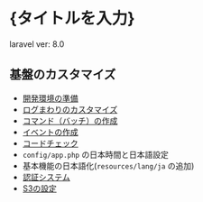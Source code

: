# {タイトルを入力}

laravel ver: 8.0

## 基盤のカスタマイズ

- [開発環境の準備](doc/local.md)
- [ログまわりのカスタマイズ](doc/logger.md)
- [コマンド（バッチ）の作成](doc/command.md)
- [イベントの作成](doc/event.md)
- [コードチェック](doc/code.md)
- `config/app.php` の日本時間と日本語設定
- 基本機能の日本語化(`resources/lang/ja` の追加)
- [認証システム](doc/multiple-auth.md)
- [S3の設定](doc/file.md)
